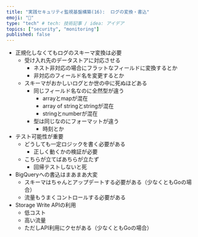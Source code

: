 ```yaml
---
title: "実践セキュリティ監視基盤構築(16):  ログの変換・書込"
emoji: "🔎"
type: "tech" # tech: 技術記事 / idea: アイデア
topics: ["security", "monitoring"]
published: false
---
```


- 正規化しなくてもログのスキーマ変換は必要
    - 受け入れ先のデータストアに対応させる
        - ネスト非対応の場合にフラットなフィールドに変換するとか
        - 非対応のフィールド名を変更するとか
    - スキーマがおかしいログとか世の中に死ぬほどある
        - 同じフィールド名なのに全然型が違う
            - arrayとmapが混在
            - array of stringとstringが混在
            - stringとnumberが混在
        - 型は同じなのにフォーマットが違う
            - 時刻とか
- テスト可能性が重要
    - どうしても一定ロジックを書く必要がある
        - 正しく動くかの検証が必要
    - こちらが立てばあちらが立たず
        - 回帰テストしないと死
- BigQueryへの書込はまあまあ大変
    - スキーマはちゃんとアップデートする必要がある（少なくともGoの場合）
    - 流量もうまくコントロールする必要がある
- Storage Write APIの利用
    - 低コスト
    - 高い流量
    - ただしAPI利用にクセがある（少なくともGoの場合）
